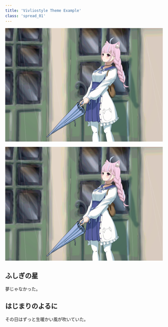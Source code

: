 ```yaml
---
title: 'Vivliostyle Theme Example'
class: 'spread_01'
---
```


![](assets/99637878_p0.webp)

![](assets/99637878_p0.webp)

## ふしぎの星

夢じゃなかった。


## はじまりのよるに

その日はずっと生暖かい風が吹いていた。

